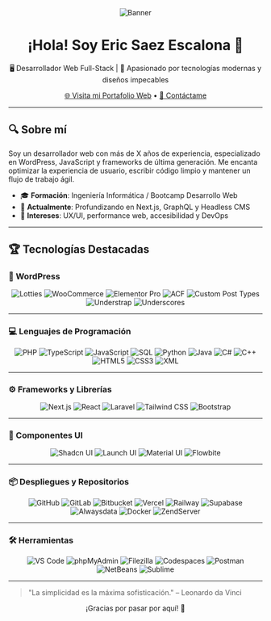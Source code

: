 <!--
  README principal para perfil de GitHub
  Diseño estético y profesional en Markdown
-->

<div align="center">
  <img src="https://raw.githubusercontent.com/tuusuario/tuusuario/main/assets/banner.png" alt="Banner" />

  # ¡Hola! Soy Eric Saez Escalona 👋
  <p>🖥️ Desarrollador Web Full-Stack | 🚀 Apasionado por tecnologías modernas y diseños impecables</p>

  [🌐 Visita mi Portafolio Web](https://ericsaezescalona.w3bcn.es) • [📧 Contáctame](mailto:saezescalonaeric@gmail.com)
</div>

---

## 🔍 Sobre mí

Soy un desarrollador web con más de X años de experiencia, especializado en WordPress, JavaScript y frameworks de última generación. Me encanta optimizar la experiencia de usuario, escribir código limpio y mantener un flujo de trabajo ágil.

- 🎓 **Formación**: Ingeniería Informática / Bootcamp Desarrollo Web
- 🌱 **Actualmente**: Profundizando en Next.js, GraphQL y Headless CMS
- 💬 **Intereses**: UX/UI, performance web, accesibilidad y DevOps

---

## 🏆 Tecnologías Destacadas

### 🧩 WordPress
<div align="center">
  <img src="https://img.shields.io/badge/Lotties-Animaciones-green?logo=lottiefiles&style=for-the-badge" alt="Lotties" />
  <img src="https://img.shields.io/badge/WooCommerce-Extensiones-995ad0?logo=woocommerce&style=for-the-badge" alt="WooCommerce" />
  <img src="https://img.shields.io/badge/Elementor%20Pro-Builder-8e44ad?logo=elementor&style=for-the-badge" alt="Elementor Pro" />
  <img src="https://img.shields.io/badge/ACF-Campos%20Personalizados-0073aa?logo=advancedcustomfields&style=for-the-badge" alt="ACF" />
  <img src="https://img.shields.io/badge/CPT-Post%20Types-ff6f00?logo=wordpress&style=for-the-badge" alt="Custom Post Types" />
  <img src="https://img.shields.io/badge/Understrap-Framework-cc5500?style=for-the-badge" alt="Understrap" />
  <img src="https://img.shields.io/badge/Underscores-Starter%20Theme-5e5e5e?style=for-the-badge" alt="Underscores" />
</div>

---

### 💻 Lenguajes de Programación
<div align="center">
  <img src="https://img.shields.io/badge/PHP-777bb4?logo=php&style=for-the-badge" alt="PHP" />
  <img src="https://img.shields.io/badge/TypeScript-3178C6?logo=typescript&style=for-the-badge" alt="TypeScript" />
  <img src="https://img.shields.io/badge/JavaScript-F7DF1E?logo=javascript&style=for-the-badge" alt="JavaScript" />
  <img src="https://img.shields.io/badge/SQL-003b57?logo=mysql&style=for-the-badge" alt="SQL" />
  <img src="https://img.shields.io/badge/Python-3776AB?logo=python&style=for-the-badge" alt="Python" />
  <img src="https://img.shields.io/badge/Java-007396?logo=java&style=for-the-badge" alt="Java" />
  <img src="https://img.shields.io/badge/C%23-239120?logo=c-sharp&style=for-the-badge" alt="C#" />
  <img src="https://img.shields.io/badge/C%2B%2B-00599C?logo=c%2B%2B&style=for-the-badge" alt="C++" />
  <img src="https://img.shields.io/badge/HTML5-E34F26?logo=html5&style=for-the-badge" alt="HTML5" />
  <img src="https://img.shields.io/badge/CSS3-1572B6?logo=css3&style=for-the-badge" alt="CSS3" />
  <img src="https://img.shields.io/badge/XML-ff6600?logo=xml&style=for-the-badge" alt="XML" />
</div>

---

### ⚙️ Frameworks y Librerías
<div align="center">
  <img src="https://img.shields.io/badge/Next.js-000000?logo=next.js&style=for-the-badge" alt="Next.js" />
  <img src="https://img.shields.io/badge/React-20232A?logo=react&style=for-the-badge" alt="React" />
  <img src="https://img.shields.io/badge/Laravel-FC5032?logo=laravel&style=for-the-badge" alt="Laravel" />
  <img src="https://img.shields.io/badge/Tailwind-38B2AC?logo=tailwindcss&style=for-the-badge" alt="Tailwind CSS" />
  <img src="https://img.shields.io/badge/Bootstrap-7952B3?logo=bootstrap&style=for-the-badge" alt="Bootstrap" />
</div>

---

### 🧩 Componentes UI
<div align="center">
  <img src="https://img.shields.io/badge/Shadcn-UI?style=for-the-badge" alt="Shadcn UI" />
  <img src="https://img.shields.io/badge/Launch%20UI-Componentes?style=for-the-badge" alt="Launch UI" />
  <img src="https://img.shields.io/badge/Material%20UI-Componentes-0081CB?logo=material-ui&style=for-the-badge" alt="Material UI" />
  <img src="https://img.shields.io/badge/Flowbite-Tailwind?logo=flowbite&style=for-the-badge" alt="Flowbite" />
</div>

---

### 📦 Despliegues y Repositorios
<div align="center">
  <img src="https://img.shields.io/badge/GitHub-24292e?logo=github&style=for-the-badge" alt="GitHub" />
  <img src="https://img.shields.io/badge/GitLab-FCA121?logo=gitlab&style=for-the-badge" alt="GitLab" />
  <img src="https://img.shields.io/badge/Bitbucket-0052CC?logo=bitbucket&style=for-the-badge" alt="Bitbucket" />
  <img src="https://img.shields.io/badge/Vercel-000000?logo=vercel&style=for-the-badge" alt="Vercel" />
  <img src="https://img.shields.io/badge/Railway-White?logo=railway&style=for-the-badge" alt="Railway" />
  <img src="https://img.shields.io/badge/Supabase-3ECF8E?logo=supabase&style=for-the-badge" alt="Supabase" />
  <img src="https://img.shields.io/badge/Alwaysdata-Blue?logo=alwaysdata&style=for-the-badge" alt="Alwaysdata" />
  <img src="https://img.shields.io/badge/Docker-2496ED?logo=docker&style=for-the-badge" alt="Docker" />
  <img src="https://img.shields.io/badge/ZendServer-Style?logo=zendesker&style=for-the-badge" alt="ZendServer" />
</div>

---

### 🛠️ Herramientas
<div align="center">
  <img src="https://img.shields.io/badge/VS%20Code-007ACC?logo=visual-studio-code&style=for-the-badge" alt="VS Code" />
  <img src="https://img.shields.io/badge/phpMyAdmin-0074A2?logo=phpmyadmin&style=for-the-badge" alt="phpMyAdmin" />
  <img src="https://img.shields.io/badge/FileZilla-BB0022?logo=filezilla&style=for-the-badge" alt="Filezilla" />
  <img src="https://img.shields.io/badge/GitHub%20Codespaces-100000?logo=github&style=for-the-badge" alt="Codespaces" />
  <img src="https://img.shields.io/badge/Postman-FF6C37?logo=postman&style=for-the-badge" alt="Postman" />
  <img src="https://img.shields.io/badge/Apache%20NetBeans-0099CC?logo=netbeans&style=for-the-badge" alt="NetBeans" />
  <img src="https://img.shields.io/badge/Sublime%20Text-FF9800?logo=sublime-text&style=for-the-badge" alt="Sublime" />
</div>

---

> "La simplicidad es la máxima sofisticación." – Leonardo da Vinci

<div align="center">
  ¡Gracias por pasar por aquí! 🚀
</div>

